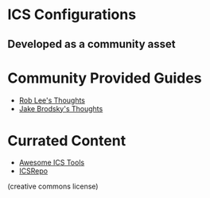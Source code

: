 # ICS Configurations
## Developed as a community asset

# Community Provided Guides
* [Rob Lee's Thoughts](roblee.md)
* [Jake Brodsky's Thoughts](scadamagICSLab.md)

# Currated Content
* [Awesome ICS Tools](https://github.com/hslatman/awesome-industrial-control-system-security)
* [ICSRepo](https://github.com/MDudek-ICS)


(creative commons license)
